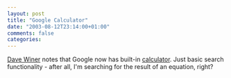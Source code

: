 ```yaml
---
layout: post
title: "Google Calculator"
date: "2003-08-12T23:14:00+01:00"
comments: false
categories: 
---
```


<p><a href="http://scriptingnews.userland.com/backissues/2003/08/12#When:11:35:24AM">Dave Winer</a> notes that Google now has built-in <a href="http://www.google.com/search?q=27*13&sourceid=mozilla-search&start=0&start=0&ie=utf-8&oe=utf-8" title="Google Search: 27*13">calculator</a>. Just basic search functionality - after all, I'm searching for the result of an equation, right?</p>

